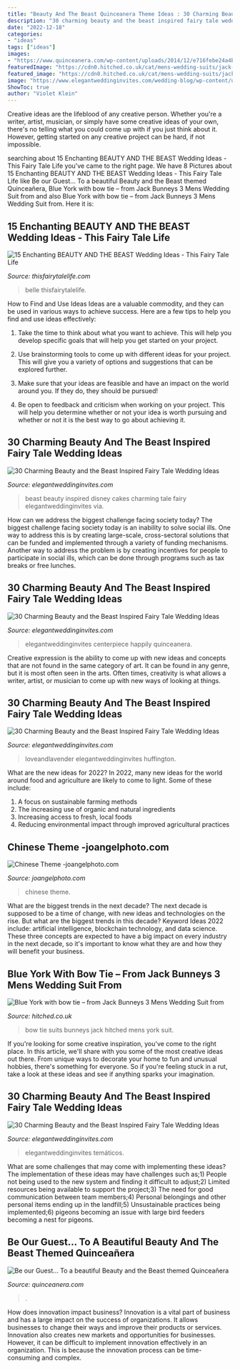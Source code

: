 ```yaml
---
title: "Beauty And The Beast Quinceanera Theme Ideas : 30 Charming Beauty And The Beast Inspired Fairy Tale Wedding Ideas"
description: "30 charming beauty and the beast inspired fairy tale wedding ideas"
date: "2022-12-18"
categories:
- "ideas"
tags: ["ideas"]
images:
- "https://www.quinceanera.com/wp-content/uploads/2014/12/e716febe24a4b630798a2285b3dee94e.jpg"
featuredImage: "https://cdn0.hitched.co.uk/cat/mens-wedding-suits/jack-bunneys/blue-york-with-bow-tie-from-jack-bunneys-3--mfvo424439.jpg"
featured_image: "https://cdn0.hitched.co.uk/cat/mens-wedding-suits/jack-bunneys/blue-york-with-bow-tie-from-jack-bunneys-3--mfvo424439.jpg"
image: "https://www.elegantweddinginvites.com/wedding-blog/wp-content/uploads/2017/06/beauty-and-beast-wedding-dress-and-bridal-bouquets.jpg"
ShowToc: true
author: "Violet Klein"
---
```



Creative ideas are the lifeblood of any creative person. Whether you're a writer, artist, musician, or simply have some creative ideas of your own, there's no telling what you could come up with if you just think about it. However, getting started on any creative project can be hard, if not impossible.

	

		
searching about 15 Enchanting BEAUTY AND THE BEAST Wedding Ideas - This Fairy Tale Life you've came to the right page. We have 8 Pictures about 15 Enchanting BEAUTY AND THE BEAST Wedding Ideas - This Fairy Tale Life like Be our Guest... To a beautiful Beauty and the Beast themed Quinceañera, Blue York with bow tie – from Jack Bunneys 3 Mens Wedding Suit from and also Blue York with bow tie – from Jack Bunneys 3 Mens Wedding Suit from. Here it is:
		
    
## 15 Enchanting BEAUTY AND THE BEAST Wedding Ideas - This Fairy Tale Life

<img loading=lazy src="https://thisfairytalelife.com/wp-content/uploads/2017/03/Belle-wedding-gown-featured.jpg" onerror="this.onerror=null;this.src='https://tse2.mm.bing.net/th?id=OIP.o289P5hYuYAtUe7RSCYrJQHaFB&amp;pid=15.1';" alt="15 Enchanting BEAUTY AND THE BEAST Wedding Ideas - This Fairy Tale Life">

_Source: thisfairytalelife.com_

>belle thisfairytalelife. 

	

How to Find and Use Ideas
Ideas are a valuable commodity, and they can be used in various ways to achieve success. Here are a few tips to help you find and use ideas effectively:
1. Take the time to think about what you want to achieve. This will help you develop specific goals that will help you get started on your project.

2. Use brainstorming tools to come up with different ideas for your project. This will give you a variety of options and suggestions that can be explored further.

3. Make sure that your ideas are feasible and have an impact on the world around you. If they do, they should be pursued!

4. Be open to feedback and criticism when working on your project. This will help you determine whether or not your idea is worth pursuing and whether or not it is the best way to go about achieving it.

    
## 30 Charming Beauty And The Beast Inspired Fairy Tale Wedding Ideas

<img loading=lazy src="https://www.elegantweddinginvites.com/wedding-blog/wp-content/uploads/2017/06/beauty-and-the-beast-disney-wedding-cakes.jpg" onerror="this.onerror=null;this.src='https://tse3.mm.bing.net/th?id=OIP.ZsyOp5Ftiohzdrym4u3ziAHaJ5&amp;pid=15.1';" alt="30 Charming Beauty and the Beast Inspired Fairy Tale Wedding Ideas">

_Source: elegantweddinginvites.com_

>beast beauty inspired disney cakes charming tale fairy elegantweddinginvites via. 

	

How can we address the biggest challenge facing society today?
The biggest challenge facing society today is an inability to solve social ills. One way to address this is by creating large-scale, cross-sectoral solutions that can be funded and implemented through a variety of funding mechanisms. Another way to address the problem is by creating incentives for people to participate in social ills, which can be done through programs such as tax breaks or free lunches.

    
## 30 Charming Beauty And The Beast Inspired Fairy Tale Wedding Ideas

<img loading=lazy src="https://www.elegantweddinginvites.com/wedding-blog/wp-content/uploads/2017/06/happily-ever-after-beauty-and-the-beast-wedding-ideas.jpg" onerror="this.onerror=null;this.src='https://tse2.mm.bing.net/th?id=OIP.ZD_3aoRHQpNs_M6LV3ZVMAHaLH&amp;pid=15.1';" alt="30 Charming Beauty and the Beast Inspired Fairy Tale Wedding Ideas">

_Source: elegantweddinginvites.com_

>elegantweddinginvites centerpiece happily quinceanera. 

	

Creative expression is the ability to come up with new ideas and concepts that are not found in the same category of art. It can be found in any genre, but it is most often seen in the arts. Often times, creativity is what allows a writer, artist, or musician to come up with new ways of looking at things.

    
## 30 Charming Beauty And The Beast Inspired Fairy Tale Wedding Ideas

<img loading=lazy src="https://www.elegantweddinginvites.com/wedding-blog/wp-content/uploads/2017/06/beauty-and-beast-wedding-dress-and-bridal-bouquets.jpg" onerror="this.onerror=null;this.src='https://tse4.mm.bing.net/th?id=OIP.NxoT5larVvunePrvaN82YAHaLG&amp;pid=15.1';" alt="30 Charming Beauty and the Beast Inspired Fairy Tale Wedding Ideas">

_Source: elegantweddinginvites.com_

>loveandlavender elegantweddinginvites huffington. 

	

What are the new ideas for 2022?
In 2022, many new ideas for the world around food and agriculture are likely to come to light. Some of these include: 
1. A focus on sustainable farming methods 
2. The increasing use of organic and natural ingredients 
3. Increasing access to fresh, local foods 
4. Reducing environmental impact through improved agricultural practices 

    
## Chinese Theme -joangelphoto.com

<img loading=lazy src="http://joangelphoto.com/wp-content/uploads/2015/06/chinese-theme-1.jpg" onerror="this.onerror=null;this.src='https://tse2.mm.bing.net/th?id=OIP.0UIONrFN5hJ-FQfKE9owDQHaE8&amp;pid=15.1';" alt="Chinese Theme -joangelphoto.com">

_Source: joangelphoto.com_

>chinese theme. 

	

What are the biggest trends in the next decade?
The next decade is supposed to be a time of change, with new ideas and technologies on the rise. But what are the biggest trends in this decade? Keyword Ideas 2022 include: artificial intelligence, blockchain technology, and data science. These three concepts are expected to have a big impact on every industry in the next decade, so it's important to know what they are and how they will benefit your business.

    
## Blue York With Bow Tie – From Jack Bunneys 3 Mens Wedding Suit From

<img loading=lazy src="https://cdn0.hitched.co.uk/cat/mens-wedding-suits/jack-bunneys/blue-york-with-bow-tie-from-jack-bunneys-3--mfvo424439.jpg" onerror="this.onerror=null;this.src='https://tse3.mm.bing.net/th?id=OIP.x4rM6zCIvaXSwfxj1emp7AHaLH&amp;pid=15.1';" alt="Blue York with bow tie – from Jack Bunneys 3 Mens Wedding Suit from">

_Source: hitched.co.uk_

>bow tie suits bunneys jack hitched mens york suit. 

	

If you're looking for some creative inspiration, you've come to the right place. In this article, we'll share with you some of the most creative ideas out there. From unique ways to decorate your home to fun and unusual hobbies, there's something for everyone. So if you're feeling stuck in a rut, take a look at these ideas and see if anything sparks your imagination.

    
## 30 Charming Beauty And The Beast Inspired Fairy Tale Wedding Ideas

<img loading=lazy src="https://www.elegantweddinginvites.com/wedding-blog/wp-content/uploads/2017/06/beauty-and-the-beast-wedding-cake-ideas.jpg" onerror="this.onerror=null;this.src='https://tse4.mm.bing.net/th?id=OIP.aB0HRxEeELG3Z2i_gTT5ngHaLH&amp;pid=15.1';" alt="30 Charming Beauty and the Beast Inspired Fairy Tale Wedding Ideas">

_Source: elegantweddinginvites.com_

>elegantweddinginvites temáticos. 

	

What are some challenges that may come with implementing these ideas?
The implementation of these ideas may have challenges such as;1) People not being used to the new system and finding it difficult to adjust;2) Limited resources being available to support the project;3) The need for good communication between team members;4) Personal belongings and other personal items ending up in the landfill;5) Unsustainable practices being implemented;6) pigeons becoming an issue with large bird feeders becoming a nest for pigeons.

    
## Be Our Guest... To A Beautiful Beauty And The Beast Themed Quinceañera

<img loading=lazy src="https://www.quinceanera.com/wp-content/uploads/2014/12/e716febe24a4b630798a2285b3dee94e.jpg" onerror="this.onerror=null;this.src='https://tse1.mm.bing.net/th?id=OIP.MPrdQ_zPZzX6L3hJYjK4fAHaJ4&amp;pid=15.1';" alt="Be our Guest... To a beautiful Beauty and the Beast themed Quinceañera">

_Source: quinceanera.com_

>. 

	

How does innovation impact business?
Innovation is a vital part of business and has a large impact on the success of organizations. It allows businesses to change their ways and improve their products or services. Innovation also creates new markets and opportunities for businesses. However, it can be difficult to implement innovation effectively in an organization. This is because the innovation process can be time-consuming and complex.

